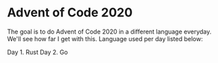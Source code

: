 # Advent of Code 2020
The goal is to do Advent of Code 2020 in a different language everyday. We'll see how far I get with this. 
Language used per day listed below:

Day 1. Rust
Day 2. Go